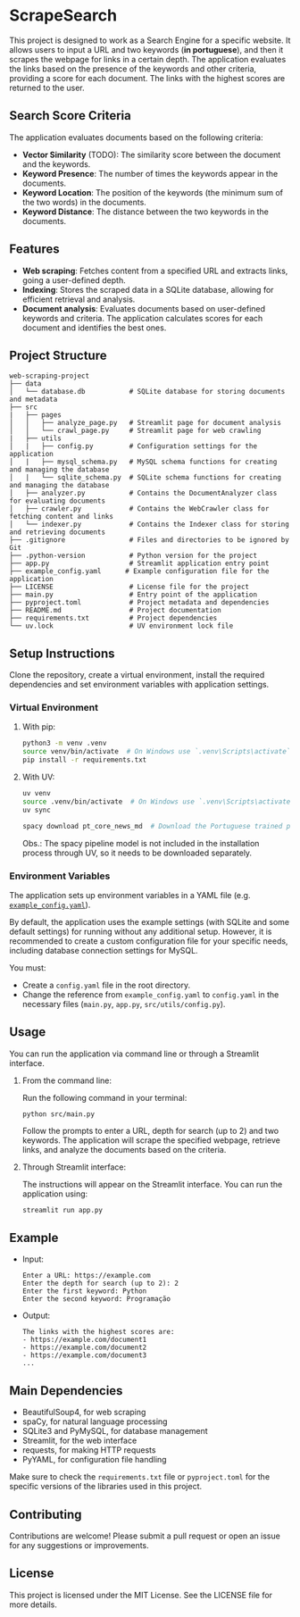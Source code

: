 # ScrapeSearch

This project is designed to work as a Search Engine for a specific website. It allows users to input a URL and two keywords (**in portuguese**), and then it scrapes the webpage for links in a certain depth. The application evaluates the links based on the presence of the keywords and other criteria, providing a score for each document. The links with the highest scores are returned to the user.

## Search Score Criteria
The application evaluates documents based on the following criteria:
- **Vector Similarity** (TODO): The similarity score between the document and the keywords.
- **Keyword Presence**: The number of times the keywords appear in the documents.
- **Keyword Location**: The position of the keywords (the minimum sum of the two words) in the documents.
- **Keyword Distance**: The distance between the two keywords in the documents.

## Features

- **Web scraping**: Fetches content from a specified URL and extracts links, going a user-defined depth.
- **Indexing**: Stores the scraped data in a SQLite database, allowing for efficient retrieval and analysis.
- **Document analysis**: Evaluates documents based on user-defined keywords and criteria. The application calculates scores for each document and identifies the best ones.

## Project Structure

```
web-scraping-project
├── data
│   └── database.db           # SQLite database for storing documents and metadata
├── src
|   ├── pages
│   │   ├── analyze_page.py   # Streamlit page for document analysis
│   │   └── crawl_page.py     # Streamlit page for web crawling
|   ├── utils
│   |   ├── config.py         # Configuration settings for the application
│   |   ├── mysql_schema.py   # MySQL schema functions for creating and managing the database
│   |   └── sqlite_schema.py  # SQLite schema functions for creating and managing the database
│   ├── analyzer.py           # Contains the DocumentAnalyzer class for evaluating documents
│   ├── crawler.py            # Contains the WebCrawler class for fetching content and links
│   └── indexer.py            # Contains the Indexer class for storing and retrieving documents
├── .gitignore                # Files and directories to be ignored by Git
├── .python-version           # Python version for the project
├── app.py                    # Streamlit application entry point
├── example_config.yaml      # Example configuration file for the application
├── LICENSE                   # License file for the project
├── main.py                   # Entry point of the application
├── pyproject.toml            # Project metadata and dependencies
├── README.md                 # Project documentation
├── requirements.txt          # Project dependencies
└── uv.lock                   # UV environment lock file
```

## Setup Instructions
Clone the repository, create a virtual environment, install the required dependencies and set environment variables with application settings.

### Virtual Environment
1. With pip:
    ```bash
    python3 -m venv .venv
    source venv/bin/activate  # On Windows use `.venv\Scripts\activate`
    pip install -r requirements.txt
    ```
2. With UV:
    ```bash
    uv venv
    source .venv/bin/activate  # On Windows use `.venv\Scripts\activate`
    uv sync

    spacy download pt_core_news_md  # Download the Portuguese trained pipeline for spaCy
    ```

    Obs.: The spacy pipeline model is not included in the installation process through UV, so it needs to be downloaded separately.

### Environment Variables
The application sets up environment variables in a YAML file (e.g. [`example_config.yaml`](./example_config.yaml)). 

By default, the application uses the example settings (with SQLite and some default settings) for running without any additional setup. However, it is recommended to create a custom configuration file for your specific needs, including database connection settings for MySQL.

You must:
- Create a `config.yaml` file in the root directory.
- Change the reference from `example_config.yaml` to `config.yaml` in the necessary files (`main.py`, `app.py`, `src/utils/config.py`). 

## Usage
You can run the application via command line or through a Streamlit interface.

1. From the command line:

    Run the following command in your terminal:
    ```
    python src/main.py
    ```

    Follow the prompts to enter a URL, depth for search (up to 2) and two keywords. The application will scrape the specified webpage, retrieve links, and analyze the documents based on the criteria.

2. Through Streamlit interface:

    The instructions will appear on the Streamlit interface. You can run the application using:
    ```bash
    streamlit run app.py
    ```

## Example

- Input:
    ```
    Enter a URL: https://example.com
    Enter the depth for search (up to 2): 2
    Enter the first keyword: Python
    Enter the second keyword: Programação
    ```

- Output:
    ```
    The links with the highest scores are:
    - https://example.com/document1
    - https://example.com/document2
    - https://example.com/document3
    ...
    ```

## Main Dependencies
- BeautifulSoup4, for web scraping
- spaCy, for natural language processing
- SQLite3 and PyMySQL, for database management
- Streamlit, for the web interface
- requests, for making HTTP requests
- PyYAML, for configuration file handling

Make sure to check the `requirements.txt` file or `pyproject.toml` for the specific versions of the libraries used in this project.

## Contributing

Contributions are welcome! Please submit a pull request or open an issue for any suggestions or improvements.

## License

This project is licensed under the MIT License. See the LICENSE file for more details.